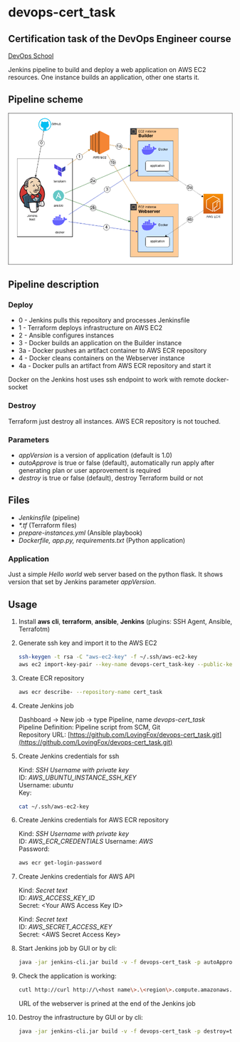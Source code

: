 # devops-cert_task

## Certification task of the DevOps Engineer course

[DevOps School](https://devops-school.ru/devops_engineer.html)

Jenkins pipeline to build and deploy a web application on AWS EC2 resources. One instance builds an application, other one starts it.

## Pipeline scheme

![Scheme of the pipeline](scheme.png)

## Pipeline description

### Deploy

* 0 - Jenkins pulls this repository and processes Jenkinsfile
* 1 - Terraform deploys infrastructure on AWS EC2
* 2 - Ansible configures instances
* 3 - Docker builds an application on the Builder instance
* 3a - Docker pushes an artifact container to AWS ECR repository
* 4 - Docker cleans containers on the Webserver instance
* 4a - Docker pulls an artifact from AWS ECR repository and start it

Docker on the Jenkins host uses ssh endpoint to work with remote docker-socket

### Destroy

Terraform just destroy all instances. AWS ECR repository is not touched.

### Parameters

* *appVersion* is a version of application (default is 1.0)
* *autoApprove* is true or false (default), automatically run apply after generating plan or user approvement is required
* *destroy* is true or false (default), destroy Terraform build or not

## Files

* *Jenkinsfile* (pipeline)
* *\*.tf* (Terraform files)
* *prepare-instances.yml* (Ansible playbook)
* *Dockerfile, app.py, requirements.txt* (Python application)

### Application

Just a simple *Hello world* web server based on the python flask. It shows version that set by Jenkins parameter *appVersion*.

## Usage

1. Install **aws cli**, **terraform**, **ansible**, **Jenkins** (plugins: SSH Agent, Ansible, Terrafotm)
1. Generate ssh key and import it to the AWS EC2

    ```bash
    ssh-keygen -t rsa -C "aws-ec2-key" -f ~/.ssh/aws-ec2-key
    aws ec2 import-key-pair --key-name devops-cert_task-key --public-key-material fileb://~/.ssh/aws-ec2-key.pub
    ```

1. Create ECR repository

    ```bash
    aws ecr describe- --repository-name cert_task
    ```

1. Create Jenkins job

   Dashboard -> New job -> type Pipeline, name *devops-cert_task*  
   Pipeline Definition: Pipeline script from SCM, Git  
   Repository URL: [https://github.com/LovingFox/devops-cert_task.git](https://github.com/LovingFox/devops-cert_task.git)

1. Create Jenkins credentials for ssh

   Kind: *SSH Username with private key*  
   ID: *AWS_UBUNTU_INSTANCE_SSH_KEY*  
   Username: *ubuntu*  
   Key:

    ```bash
    cat ~/.ssh/aws-ec2-key
    ```

1. Create Jenkins credentials for AWS ECR repository

   Kind: *SSH Username with private key*  
   ID: *AWS_ECR_CREDENTIALS*
   Username: *AWS*  
   Password:

    ```bash
    aws ecr get-login-password
    ```

1. Create Jenkins credentials for AWS API

   Kind: *Secret text*  
   ID: *AWS_ACCESS_KEY_ID*  
   Secret: \<Your AWS Access Key ID\>  

   Kind: *Secret text*  
   ID: *AWS_SECRET_ACCESS_KEY*  
   Secret: \<AWS Secret Access Key\>  

1. Start Jenkins job by GUI or by cli:

    ```bash
    java -jar jenkins-cli.jar build -v -f devops-cert_task -p autoApprove=true -p appVersion=1.0
    ```

1. Check the application is working:

    ```bash
    cutl http://curl http://\<host name\>.\<region\>.compute.amazonaws.com
    ```

   URL of the webserver is prined at the end of the Jenkins job

1. Destroy the infrastructure by GUI or by cli:

    ```bash
    java -jar jenkins-cli.jar build -v -f devops-cert_task -p destroy=true
    ```
